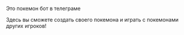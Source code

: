 Это покемон бот в телеграме

Здесь вы сможете создать своего покемона и играть с покемонами других игроков!
